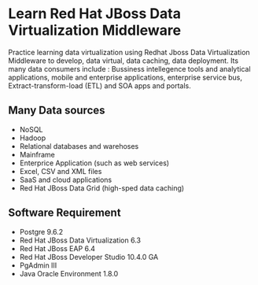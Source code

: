 # Learn Red Hat JBoss Data Virtualization Middleware
Practice learning data virtualization using Redhat Jboss Data Virtualization Middleware to develop, data virtual, data caching, data deployment. Its many data consumers include : Bussiness intellegence tools and analytical applications, mobile and enterprise applications, enterprise service bus, Extract-transform-load (ETL) and SOA apps and portals.

## Many Data sources
* NoSQL
* Hadoop
* Relational databases and warehoses
* Mainframe
* Enterprice Application (such as web services)
* Excel, CSV and XML files
* SaaS and cloud applications
* Red Hat JBoss Data Grid (high-sped data caching)

## Software Requirement
* Postgre 9.6.2
* Red Hat JBoss Data Virtualization 6.3
* Red Hat JBoss EAP 6.4
* Red Hat JBoss Developer Studio 10.4.0 GA
* PgAdmin III
* Java Oracle Environment 1.8.0
